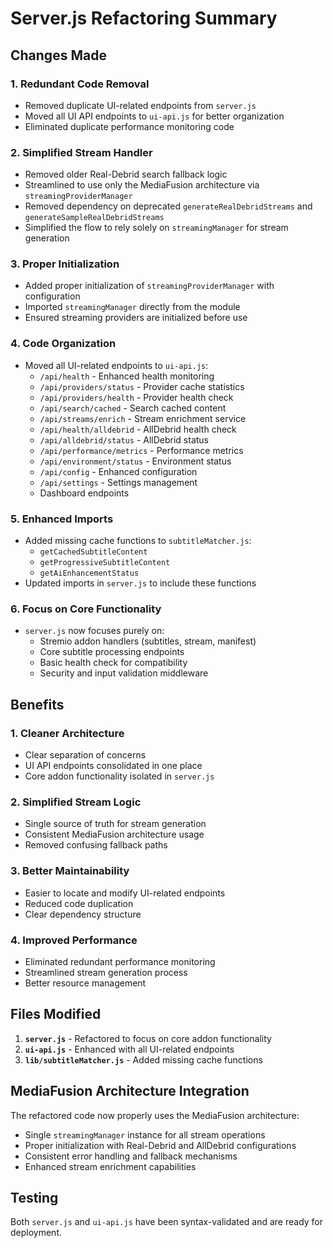 # Server.js Refactoring Summary

## Changes Made

### 1. **Redundant Code Removal**
- Removed duplicate UI-related endpoints from `server.js`
- Moved all UI API endpoints to `ui-api.js` for better organization
- Eliminated duplicate performance monitoring code

### 2. **Simplified Stream Handler**
- Removed older Real-Debrid search fallback logic
- Streamlined to use only the MediaFusion architecture via `streamingProviderManager`
- Removed dependency on deprecated `generateRealDebridStreams` and `generateSampleRealDebridStreams`
- Simplified the flow to rely solely on `streamingManager` for stream generation

### 3. **Proper Initialization**
- Added proper initialization of `streamingProviderManager` with configuration
- Imported `streamingManager` directly from the module
- Ensured streaming providers are initialized before use

### 4. **Code Organization**
- Moved all UI-related endpoints to `ui-api.js`:
  - `/api/health` - Enhanced health monitoring
  - `/api/providers/status` - Provider cache statistics
  - `/api/providers/health` - Provider health check
  - `/api/search/cached` - Search cached content
  - `/api/streams/enrich` - Stream enrichment service
  - `/api/health/alldebrid` - AllDebrid health check
  - `/api/alldebrid/status` - AllDebrid status
  - `/api/performance/metrics` - Performance metrics
  - `/api/environment/status` - Environment status
  - `/api/config` - Enhanced configuration
  - `/api/settings` - Settings management
  - Dashboard endpoints

### 5. **Enhanced Imports**
- Added missing cache functions to `subtitleMatcher.js`:
  - `getCachedSubtitleContent`
  - `getProgressiveSubtitleContent`
  - `getAiEnhancementStatus`
- Updated imports in `server.js` to include these functions

### 6. **Focus on Core Functionality**
- `server.js` now focuses purely on:
  - Stremio addon handlers (subtitles, stream, manifest)
  - Core subtitle processing endpoints
  - Basic health check for compatibility
  - Security and input validation middleware

## Benefits

### 1. **Cleaner Architecture**
- Clear separation of concerns
- UI API endpoints consolidated in one place
- Core addon functionality isolated in `server.js`

### 2. **Simplified Stream Logic**
- Single source of truth for stream generation
- Consistent MediaFusion architecture usage
- Removed confusing fallback paths

### 3. **Better Maintainability**
- Easier to locate and modify UI-related endpoints
- Reduced code duplication
- Clear dependency structure

### 4. **Improved Performance**
- Eliminated redundant performance monitoring
- Streamlined stream generation process
- Better resource management

## Files Modified

1. **`server.js`** - Refactored to focus on core addon functionality
2. **`ui-api.js`** - Enhanced with all UI-related endpoints
3. **`lib/subtitleMatcher.js`** - Added missing cache functions

## MediaFusion Architecture Integration

The refactored code now properly uses the MediaFusion architecture:
- Single `streamingManager` instance for all stream operations
- Proper initialization with Real-Debrid and AllDebrid configurations
- Consistent error handling and fallback mechanisms
- Enhanced stream enrichment capabilities

## Testing

Both `server.js` and `ui-api.js` have been syntax-validated and are ready for deployment.

